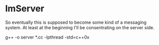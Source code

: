 ImServer
========

So eventually this is supposed to become some kind of a messaging system. At least at the beginning I'll be consentrating on the server side.

g++ -o server *.cc -lpthread -std=c++0x
